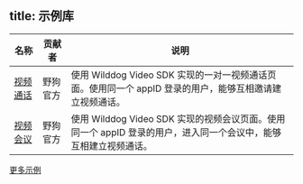 title:  示例库
---


| 名称                                       | 贡献者  | 说明                                       |
| ---------------------------------------- | ---- | ---------------------------------------- |
| [视频通话](https://github.com/WildDogTeam/video-demo-android-conversation) | 野狗官方 | 使用 Wilddog Video SDK 实现的一对一视频通话页面。使用同一个 appID 登录的用户，能够互相邀请建立视频通话。|
| [视频会议](https://github.com/WildDogTeam/video-demo-android-conference) | 野狗官方 | 使用 Wilddog Video SDK 实现的视频会议页面。使用同一个 appID 登录的用户，进入同一个会议中，能够互相建立视频通话。|



[更多示例](https://github.com/WildDogTeam/awesome-wilddog)



